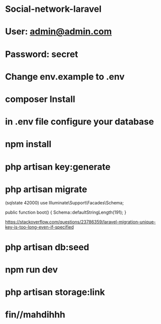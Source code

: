 # Social-network-laravel

# User: admin@admin.com

# Password: secret

# Change env.example to .env

# composer Install

# in .env file configure your database

# npm install

# php artisan key:generate

# php artisan migrate

(sqlstate 42000)
use Illuminate\Support\Facades\Schema;

public function boot()
{
Schema::defaultStringLength(191);
}

https://stackoverflow.com/questions/23786359/laravel-migration-unique-key-is-too-long-even-if-specified

# php artisan db:seed

# npm run dev

# php artisan storage:link

# fin//mahdihhh
